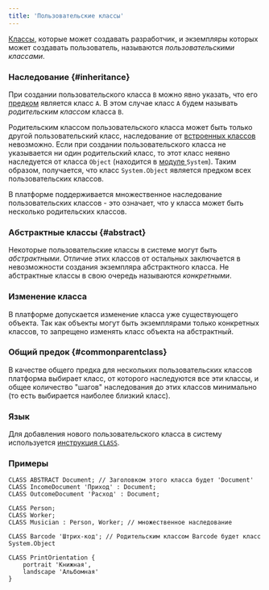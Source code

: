 ```yaml
---
title: 'Пользовательские классы'
---
```


[Классы](Classes.md), которые может создавать разработчик, и экземпляры которых может создавать пользователь, называются *пользовательскими классами*. 

### Наследование {#inheritance}

При создании пользовательского класса `B` можно явно указать, что его [предком](Classes.md) является класс `A`. В этом случае класс `A` будем называть *родительским классом* класса `B`.

Родительским классом пользовательского класса может быть только другой пользовательский класс, наследование от [встроенных классов](Built-in_classes.md) невозможно. Если при создании пользовательского класса не указывается ни один родительский класс, то этот класс неявно наследуется от класса `Object` (находится в [модуле ](Modules.md)`System`). Таким образом, получается, что класс `System.Object` является предком всех пользовательских классов.

В платформе поддерживается множественное наследование пользовательских классов - это означает, что у класса может быть несколько родительских классов. 

### Абстрактные классы {#abstract}

Некоторые пользовательские классы в системе могут быть *абстрактными*. Отличие этих классов от остальных заключается в невозможности создания экземпляра абстрактного класса. Не абстрактные классы в свою очередь называются *конкретными*.

### Изменение класса

В платформе допускается изменение класса уже существующего объекта. Так как объекты могут быть экземплярами только конкретных классов, то запрещено изменять класс объекта на абстрактный.

### Общий предок {#commonparentclass}

В качестве общего предка для нескольких пользовательских классов платформа выбирает класс, от которого наследуются все эти классы, и общее количество "шагов" наследования до этих классов минимально (то есть выбирается наиболее близкий класс).

### Язык

Для добавления нового пользовательского класса в систему используется [инструкция `CLASS`](CLASS_statement.md).

### Примеры

```lsf
CLASS ABSTRACT Document; // Заголовком этого класса будет 'Document'
CLASS IncomeDocument 'Приход' : Document;
CLASS OutcomeDocument 'Расход' : Document;

CLASS Person;
CLASS Worker;
CLASS Musician : Person, Worker; // множественное наследование

CLASS Barcode 'Штрих-код'; // Родительским классом Barcode будет класс System.Object

CLASS PrintOrientation {
    portrait 'Книжная',
    landscape 'Альбомная'
}
```
